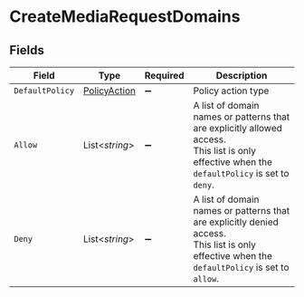 # CreateMediaRequestDomains


## Fields

| Field                                                                                                                                           | Type                                                                                                                                            | Required                                                                                                                                        | Description                                                                                                                                     |
| ----------------------------------------------------------------------------------------------------------------------------------------------- | ----------------------------------------------------------------------------------------------------------------------------------------------- | ----------------------------------------------------------------------------------------------------------------------------------------------- | ----------------------------------------------------------------------------------------------------------------------------------------------- |
| `DefaultPolicy`                                                                                                                                 | [PolicyAction](../../Models/Components/PolicyAction.md)                                                                                         | :heavy_minus_sign:                                                                                                                              | Policy action type                                                                                                                              |
| `Allow`                                                                                                                                         | List<*string*>                                                                                                                                  | :heavy_minus_sign:                                                                                                                              | A list of domain names or patterns that are explicitly allowed access. <br/>This list is only effective when the `defaultPolicy` is set to `deny`.<br/> |
| `Deny`                                                                                                                                          | List<*string*>                                                                                                                                  | :heavy_minus_sign:                                                                                                                              | A list of domain names or patterns that are explicitly denied access. <br/>This list is only effective when the `defaultPolicy` is set to `allow`.<br/> |